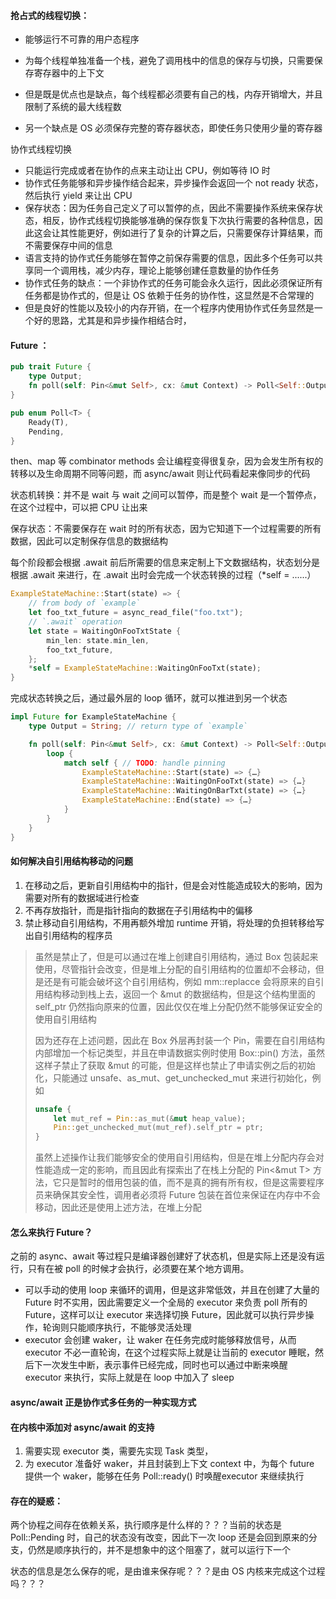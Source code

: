 #### 抢占式的线程切换：

- 能够运行不可靠的用户态程序

- 为每个线程单独准备一个栈，避免了调用栈中的信息的保存与切换，只需要保存寄存器中的上下文
- 但是既是优点也是缺点，每个线程都必须要有自己的栈，内存开销增大，并且限制了系统的最大线程数
- 另一个缺点是 OS 必须保存完整的寄存器状态，即使任务只使用少量的寄存器

协作式线程切换

- 只能运行完成或者在协作的点来主动让出 CPU，例如等待 IO 时
- 协作式任务能够和异步操作结合起来，异步操作会返回一个 not ready 状态，然后执行 yield 来让出 CPU
- 保存状态：因为任务自己定义了可以暂停的点，因此不需要操作系统来保存状态，相反，协作式线程切换能够准确的保存恢复下次执行需要的各种信息，因此这会让其性能更好，例如进行了复杂的计算之后，只需要保存计算结果，而不需要保存中间的信息
- 语言支持的协作式任务能够在暂停之前保存需要的信息，因此多个任务可以共享同一个调用栈，减少内存，理论上能够创建任意数量的协作任务
- 协作式任务的缺点：一个非协作式的任务可能会永久运行，因此必须保证所有任务都是协作式的，但是让 OS 依赖于任务的协作性，这显然是不合常理的
- 但是良好的性能以及较小的内存开销，在一个程序内使用协作式任务显然是一个好的思路，尤其是和异步操作相结合时，



#### Future ：

```rust
pub trait Future {
    type Output;
    fn poll(self: Pin<&mut Self>, cx: &mut Context) -> Poll<Self::Output>;
}

pub enum Poll<T> {
    Ready(T),
    Pending,
}
```

then、map 等 combinator methods 会让编程变得很复杂，因为会发生所有权的转移以及生命周期不同等问题，而 async/await 则让代码看起来像同步的代码

状态机转换：并不是 wait 与 wait 之间可以暂停，而是整个 wait 是一个暂停点，在这个过程中，可以把 CPU 让出来

保存状态：不需要保存在 wait 时的所有状态，因为它知道下一个过程需要的所有数据，因此可以定制保存信息的数据结构

每个阶段都会根据 .await 前后所需要的信息来定制上下文数据结构，状态划分是根据 .await 来进行，在 .await 出时会完成一个状态转换的过程（*self = ......）

```rust
ExampleStateMachine::Start(state) => {
    // from body of `example`
    let foo_txt_future = async_read_file("foo.txt");
    // `.await` operation
    let state = WaitingOnFooTxtState {
        min_len: state.min_len,
        foo_txt_future,
    };
    *self = ExampleStateMachine::WaitingOnFooTxt(state);
}
```

完成状态转换之后，通过最外层的 loop 循环，就可以推进到另一个状态

```rust
impl Future for ExampleStateMachine {
    type Output = String; // return type of `example`

    fn poll(self: Pin<&mut Self>, cx: &mut Context) -> Poll<Self::Output> {
        loop {
            match self { // TODO: handle pinning
                ExampleStateMachine::Start(state) => {…}
                ExampleStateMachine::WaitingOnFooTxt(state) => {…}
                ExampleStateMachine::WaitingOnBarTxt(state) => {…}
                ExampleStateMachine::End(state) => {…}
            }
        }
    }
}
```



#### 如何解决自引用结构移动的问题

1. 在移动之后，更新自引用结构中的指针，但是会对性能造成较大的影响，因为需要对所有的数据域进行检查
2. 不再存放指针，而是指针指向的数据在子引用结构中的偏移
3. 禁止移动自引用结构，不用再额外增加 runtime 开销，将处理的负担转移给写出自引用结构的程序员

> 虽然是禁止了，但是可以通过在堆上创建自引用结构，通过 Box 包装起来使用，尽管指针会改变，但是堆上分配的自引用结构的位置却不会移动，但是还是有可能会破坏这个自引用结构，例如 mm::replacce 会将原来的自引用结构移动到栈上去，返回一个 &mut 的数据结构，但是这个结构里面的 self_ptr 仍然指向原来的位置，因此仅仅在堆上分配仍然不能够保证安全的使用自引用结构
>
> 因为还存在上述问题，因此在 Box 外层再封装一个 Pin，需要在自引用结构内部增加一个标记类型，并且在申请数据实例时使用 Box::pin() 方法，虽然这样子禁止了获取 &mut 的可能，但是这样也禁止了申请实例之后的初始化，只能通过 unsafe、as_mut、get_unchecked_mut 来进行初始化，例如
>
> ```rust
> unsafe {
>     let mut_ref = Pin::as_mut(&mut heap_value);
>     Pin::get_unchecked_mut(mut_ref).self_ptr = ptr;
> }
> ```
>
> 虽然上述操作让我们能够安全的使用自引用结构，但是在堆上分配内存会对性能造成一定的影响，而且因此有探索出了在栈上分配的 Pin<&mut T> 方法，它只是暂时的借用包装的值，而不是真的拥有所有权，但是这需要程序员来确保其安全性，调用者必须将 Future 包装在首位来保证在内存中不会移动，因此还是使用上述方法，在堆上分配

#### 怎么来执行 Future？

之前的 async、await 等过程只是编译器创建好了状态机，但是实际上还是没有运行，只有在被 poll 的时候才会执行，必须要在某个地方调用。

- 可以手动的使用 loop 来循环的调用，但是这非常低效，并且在创建了大量的 Future 时不实用，因此需要定义一个全局的 executor 来负责 poll 所有的 Future，这样可以让 executor 来选择切换 Future，因此就可以执行异步操作，轮询则只能顺序执行，不能够灵活处理
- executor 会创建 waker，让 waker 在任务完成时能够释放信号，从而 executor 不必一直轮询，在这个过程实际上就是让当前的 executor 睡眠，然后下一次发生中断，表示事件已经完成，同时也可以通过中断来唤醒 executor 来执行，实际上就是在 loop 中加入了 sleep



#### async/await 正是协作式多任务的一种实现方式



#### 在内核中添加对 async/await 的支持

1. 需要实现 executor 类，需要先实现 Task 类型，
2. 为 executor 准备好 waker，并且封装到上下文 context 中，为每个 future 提供一个 waker，能够在任务 Poll::ready() 时唤醒executor 来继续执行





#### 存在的疑惑：

两个协程之间存在依赖关系，执行顺序是什么样的？？？当前的状态是 Poll::Pending 时，自己的状态没有改变，因此下一次 loop 还是会回到原来的分支，仍然是顺序执行的，并不是想象中的这个阻塞了，就可以运行下一个

状态的信息是怎么保存的呢，是由谁来保存呢？？？是由 OS 内核来完成这个过程吗？？？